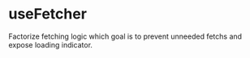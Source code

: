 # useFetcher

Factorize fetching logic which goal is to prevent unneeded fetchs and expose loading indicator.
